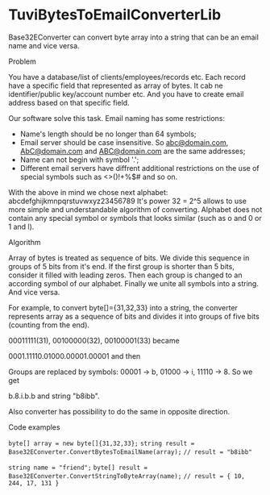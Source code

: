 # TuviBytesToEmailConverterLib
Base32EConverter can convert byte array into a string that can be an email name and vice versa.

Problem

You have a database/list of clients/employees/records etc. Each record have a specific field that represented as array of bytes. 
It cab ne identifier/public key/account number etc. And you have to create email address based on that specific field.

Our software solve this task. Email naming has some restrictions:
- Name's length should be no longer than 64 symbols;
- Email server should be case insensitive. So abc@domain.com, AbC@domain.com and ABC@domain.com are the same addresses;
- Name can not begin with symbol '.';
- Different email servers have diffrent additional restrictions on the use of special symbols such as <>()!+%$# and so on.

With the above in mind we chose next alphabet: abcdefghijkmnpqrstuvwxyz23456789
It's power 32 = 2^5 allows to use more simple and understandable algorithm of converting. Alphabet does not contain any special symbol or symbols that looks similar (such as o and 0 or 1 and l).

Algorithm

Array of bytes is treated as sequence of bits. We divide this sequence in groups of 5 bits from it's end. If the first group is shorter than 5 bits, consider it filled with leading zeros.
Then each group is changed to an according symbol of our alphabet. Finally we unite all symbols into a string. And vice versa.

For example, to convert byte[]={31,32,33} into a string, the converter represents array as a sequence of bits and divides it into groups of five bits (counting from the end). 

00011111(31), 00100000(32), 00100001(33) became

0001.11110.01000.00001.00001 and then

Groups are replaced by symbols: 00001 -> b, 01000 -> i, 11110 -> 8. So we get

b.8.i.b.b and string "b8ibb".

Also converter has possibility to do the same in opposite direction.

Code examples

`byte[] array = new byte[]{31,32,33};`
`string result = Base32EConverter.ConvertBytesToEmailName(array);`
`// result = "b8ibb"`

`string name = "friend";`
`byte[] result = Base32EConverter.ConvertStringToByteArray(name);`
`// result = { 10, 244, 17, 131 }`
